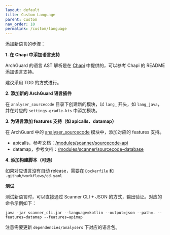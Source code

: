 ```yaml
---
layout: default
title: Custom Language
parent: Custom
nav_order: 10
permalink: /custom/language
---
```


添加新语言的步骤：

**1. 在 Chapi 中添加语言支持**

ArchGuard 的语言 AST 解析是在 [Chapi](https://github.com/modernizing/chapi) 中提供的，可以参考 Chapi 的 README 添加语言支持。

建议采用 TDD 的方式进行。

**2. 添加新的 ArchGuard 语言插件**

在 `analyser_sourcecode` 目录下创建新的模块，以 `lang_` 开头，如 `lang_java`，并在对应的 `settings.gradle.kts` 中添加模块。

**3. 为语言添加 features 支持（如 apicalls、datamap）**

在 ArchGuard 中的 [analyser_sourcecode](https://github.com/archguard/archguard/tree/master/analyser_sourcecode) 模块中，添加对应的 features 支持。

- apicalls，参考文档：[/modules/scanner/sourcecode-api](/modules/scanner/sourcecode-api)
- datamap，参考文档：[/modules/scanner/sourcecode-database](/modules/scanner/sourcecode-database)

**4. 添加构建脚本（可选）**

如果对应语言没有自动 release，需要在 `Dockerfile` 和 `.github/workflows/cd.yaml`

**测试**

测试新语言时，可以直接通过 Scanner CLI + JSON 的方式，输出验证。对应的命令示例如下：

```
java -jar scanner_cli.jar --language=kotlin --output=json --path=. --features=datamap --features=apimap
```

注意需要更新 `dependencies/analysers` 下对应的语言包。
